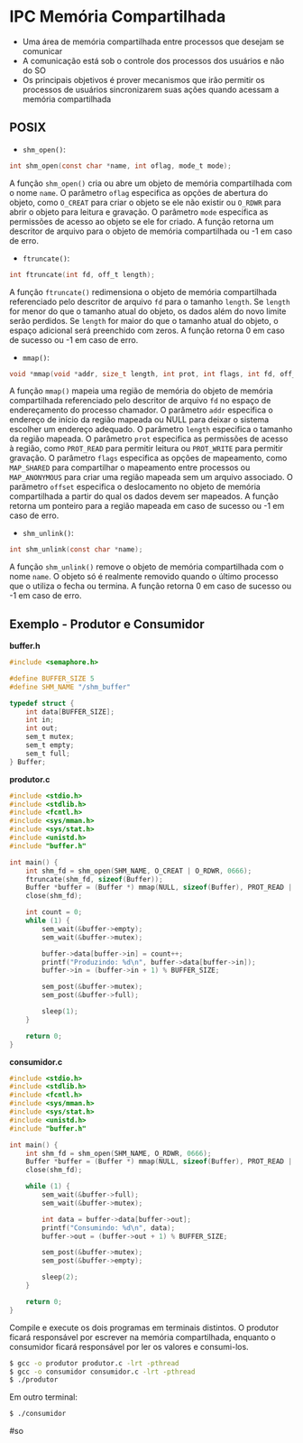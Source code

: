 
# IPC Memória Compartilhada

- Uma área de memória compartilhada entre processos que desejam se comunicar
- A comunicação está sob o controle dos processos dos usuários e não do SO
- Os principais objetivos é prover mecanismos que irão permitir os processos de usuários sincronizarem suas ações quando acessam a memória compartilhada

## POSIX

- `shm_open()`:

```c
int shm_open(const char *name, int oflag, mode_t mode);
```    

A função `shm_open()` cria ou abre um objeto de memória compartilhada com o nome `name`. O parâmetro `oflag` especifica as opções de abertura do objeto, como `O_CREAT` para criar o objeto se ele não existir ou `O_RDWR` para abrir o objeto para leitura e gravação. O parâmetro `mode` especifica as permissões de acesso ao objeto se ele for criado. A função retorna um descritor de arquivo para o objeto de memória compartilhada ou -1 em caso de erro.

-   `ftruncate()`:

```c    
int ftruncate(int fd, off_t length);
```    

A função `ftruncate()` redimensiona o objeto de memória compartilhada referenciado pelo descritor de arquivo `fd` para o tamanho `length`. Se `length` for menor do que o tamanho atual do objeto, os dados além do novo limite serão perdidos. Se `length` for maior do que o tamanho atual do objeto, o espaço adicional será preenchido com zeros. A função retorna 0 em caso de sucesso ou -1 em caso de erro.
    
-   `mmap()`:

```c   
void *mmap(void *addr, size_t length, int prot, int flags, int fd, off_t offset);
```

A função `mmap()` mapeia uma região de memória do objeto de memória compartilhada referenciado pelo descritor de arquivo `fd` no espaço de endereçamento do processo chamador. O parâmetro `addr` especifica o endereço de início da região mapeada ou NULL para deixar o sistema escolher um endereço adequado. O parâmetro `length` especifica o tamanho da região mapeada. O parâmetro `prot` especifica as permissões de acesso à região, como `PROT_READ` para permitir leitura ou `PROT_WRITE` para permitir gravação. O parâmetro `flags` especifica as opções de mapeamento, como `MAP_SHARED` para compartilhar o mapeamento entre processos ou `MAP_ANONYMOUS` para criar uma região mapeada sem um arquivo associado. O parâmetro `offset` especifica o deslocamento no objeto de memória compartilhada a partir do qual os dados devem ser mapeados. A função retorna um ponteiro para a região mapeada em caso de sucesso ou -1 em caso de erro.

-   `shm_unlink()`:

```c
int shm_unlink(const char *name);
```

A função `shm_unlink()` remove o objeto de memória compartilhada com o nome `name`. O objeto só é realmente removido quando o último processo que o utiliza o fecha ou termina. A função retorna 0 em caso de sucesso ou -1 em caso de erro.

## Exemplo - Produtor e Consumidor

**buffer.h**

```c
#include <semaphore.h>

#define BUFFER_SIZE 5
#define SHM_NAME "/shm_buffer"

typedef struct {
    int data[BUFFER_SIZE];
    int in;
    int out;
    sem_t mutex;
    sem_t empty;
    sem_t full;
} Buffer;
```

**produtor.c**

```c
#include <stdio.h>
#include <stdlib.h>
#include <fcntl.h>
#include <sys/mman.h>
#include <sys/stat.h>
#include <unistd.h>
#include "buffer.h"

int main() {
    int shm_fd = shm_open(SHM_NAME, O_CREAT | O_RDWR, 0666);
    ftruncate(shm_fd, sizeof(Buffer));
    Buffer *buffer = (Buffer *) mmap(NULL, sizeof(Buffer), PROT_READ | PROT_WRITE, MAP_SHARED, shm_fd, 0);
    close(shm_fd);

    int count = 0;
    while (1) {
        sem_wait(&buffer->empty);
        sem_wait(&buffer->mutex);

        buffer->data[buffer->in] = count++;
        printf("Produzindo: %d\n", buffer->data[buffer->in]);
        buffer->in = (buffer->in + 1) % BUFFER_SIZE;

        sem_post(&buffer->mutex);
        sem_post(&buffer->full);

        sleep(1);
    }

    return 0;
}
```

**consumidor.c**

```c
#include <stdio.h>
#include <stdlib.h>
#include <fcntl.h>
#include <sys/mman.h>
#include <sys/stat.h>
#include <unistd.h>
#include "buffer.h"

int main() {
    int shm_fd = shm_open(SHM_NAME, O_RDWR, 0666);
    Buffer *buffer = (Buffer *) mmap(NULL, sizeof(Buffer), PROT_READ | PROT_WRITE, MAP_SHARED, shm_fd, 0);
    close(shm_fd);

    while (1) {
        sem_wait(&buffer->full);
        sem_wait(&buffer->mutex);

        int data = buffer->data[buffer->out];
        printf("Consumindo: %d\n", data);
        buffer->out = (buffer->out + 1) % BUFFER_SIZE;

        sem_post(&buffer->mutex);
        sem_post(&buffer->empty);

        sleep(2);
    }

    return 0;
}
```

Compile e execute os dois programas em terminais distintos. O produtor ficará responsável por escrever na memória compartilhada, enquanto o consumidor ficará responsável por ler os valores e consumi-los.

```bash
$ gcc -o produtor produtor.c -lrt -pthread
$ gcc -o consumidor consumidor.c -lrt -pthread
$ ./produtor
```

Em outro terminal:

```bash
$ ./consumidor
```

#so

